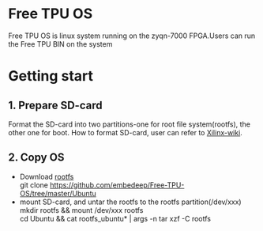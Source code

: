 # Free TPU OS  
Free TPU OS is linux system running on the zyqn-7000 FPGA.Users can run the Free TPU BIN on the system
# Getting start
## 1. Prepare SD-card
Format the SD-card into two partitions-one for root file system(rootfs), the other one for boot. How to format SD-card, user can refer to [Xilinx-wiki](https://xilinx-wiki.atlassian.net/wiki/spaces/A/pages/18842385/How+to+format+SD+card+for+SD+boot "How+to+format+SD+card+for+SD+boot"). 
## 2. Copy OS
* Download [rootfs](https://github.com/embedeep/Free-TPU-OS/tree/master/Ubuntu)  
  git clone https://github.com/embedeep/Free-TPU-OS/tree/master/Ubuntu    
* mount SD-card, and untar the rootfs to the rootfs partition(/dev/xxx)  
  mkdir rootfs && mount /dev/xxx rootfs  
  cd Ubuntu && cat rootfs_ubuntu* | args -n tar xzf -C rootfs
